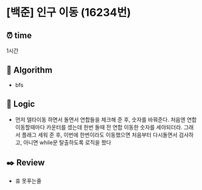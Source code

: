 # [백준] 인구 이동 (16234번)

## ⏰ **time**

1시간

## :pushpin: **Algorithm**

- bfs

## :round_pushpin: **Logic**

- 먼저 델타이동 하면서 돌면서 연합들을 체크해 준 후, 숫자를 바꿔준다. 처음엔 연합 이동할때마다 카운터를 셌는데 한번 돌때 전 연합 이동한 숫자를 세야되더라.
  그래서 플래그 세워 준 후, 이번에 한번이라도 이동했으면 처음부터 다시돌면서 검사하고, 아니면 while문 탈출하도록 로직을 짰다

## :black_nib: **Review**

- 휴 못푸는줄
